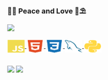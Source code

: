 ### 🌊🌴 Peace and Love 🌴⛱️

<div>
  <a href="https://github.com/Klimp3l">
  <img height="180em" src="https://github-readme-stats.vercel.app/api?username=Klimp3l&show_icons=true&theme=dark&include_all_commits=true&count_private=true"/>
</div>
  
<div style="display: inline_block"><br>
  <img align="center" alt="Klimp3l-Js" height="30" width="40" src="https://github.com/devicons/devicon/blob/master/icons/javascript/javascript-plain.svg">
  <img align="center" alt="Klimp3l-Js" height="30" width="40" src="https://github.com/devicons/devicon/blob/master/icons/html5/html5-plain.svg">
  <img align="center" alt="Klimp3l-Js" height="30" width="40" src="https://github.com/devicons/devicon/blob/master/icons/css3/css3-plain.svg">
  <img align="center" alt="Klimp3l-Js" height="30" width="40" src="https://github.com/devicons/devicon/blob/master/icons/mysql/mysql-plain.svg">
  <img align="center" alt="Klimp3l-Js" height="30" width="40" src="https://github.com/devicons/devicon/blob/master/icons/python/python-plain.svg">
</div>
  
##

<div>
  <a href="https://instagram.com/bernardokozan" target="_blank"><img src="https://img.shields.io/badge/-Instagram-%23E4405F?style=for-the-badge&logo=instagram&logoColor=white" target="_blank"></a>
  <a href = "https://mail.google.com/mail/u/0/#inbox/QgrcJHsbjqdHgXlmTLVMttXQvfjBZMLNHMv?compose=CllgCJTNqbzMhxCSWhlMpzfHCHLRkKrPSsgwRdbCZlsQSsvVXxFfxJGQTXvZljTwDScQvtCmNVq"><img src="https://img.shields.io/badge/Gmail-D14836?style=for-the-badge&logo=gmail&logoColor=white" target="_blank"></a>
</div>
